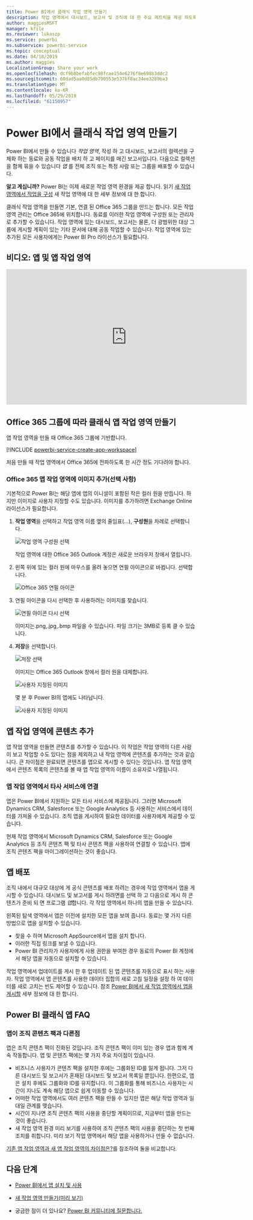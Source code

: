 ```yaml
---
title: Power BI에서 클래식 작업 영역 만들기
description: 작업 영역에서 대시보드, 보고서 및 조직에 대 한 주요 메트릭을 제공 하도록 제작 된 페이지 매긴된 보고서의 컬렉션을 만드는 방법에 알아봅니다.
author: maggiesMSFT
manager: kfile
ms.reviewer: lukaszp
ms.service: powerbi
ms.subservice: powerbi-service
ms.topic: conceptual
ms.date: 04/18/2019
ms.author: maggies
LocalizationGroup: Share your work
ms.openlocfilehash: dcf9b8befabfec98fcae154e6276f8e698b3ddc2
ms.sourcegitcommit: 60dad5aa0d85db790553e537bf8ac34ee3289ba3
ms.translationtype: MT
ms.contentlocale: ko-KR
ms.lasthandoff: 05/29/2019
ms.locfileid: "61150957"
---
```

# <a name="create-classic-workspaces-in-power-bi"></a>Power BI에서 클래식 작업 영역 만들기

Power BI에서 만들 수 있습니다 *작업 영역*, 작성 하 고 대시보드, 보고서의 컬렉션을 구체화 하는 동료와 공동 작업을 배치 하 고 페이지를 매긴 보고서입니다. 다음으로 컬렉션을 함께 묶을 수 있습니다 *앱* 를 전체 조직 또는 특정 사람 또는 그룹을 배포할 수 있습니다. 

**알고 계십니까?** Power BI는 이제 새로운 작업 영역 환경을 제공 합니다. 읽기 [새 작업 영역에서 작업을 구성](service-new-workspaces.md) 새 작업 영역에 대 한 세부 정보에 대 한 합니다. 

클래식 작업 영역을 만들면 기본, 연결 된 Office 365 그룹을 만드는 합니다. 모든 작업 영역 관리는 Office 365에 위치합니다. 동료를 이러한 작업 영역에 구성원 또는 관리자로 추가할 수 있습니다. 작업 영역에 있는 대시보드, 보고서는 물론, 더 광범위한 대상 그룹에 게시할 계획이 있는 기타 문서에 대해 공동 작업할 수 있습니다. 작업 영역에 있는 추가된 모든 사용자에게는 Power BI Pro 라이선스가 필요합니다. 

## <a name="video-apps-and-app-workspaces"></a>비디오: 앱 및 앱 작업 영역
<iframe width="640" height="360" src="https://www.youtube.com/embed/Ey5pyrr7Lk8?showinfo=0" frameborder="0" allowfullscreen></iframe>

## <a name="create-a-classic-app-workspace-based-on-an-office-365-group"></a>Office 365 그룹에 따라 클래식 앱 작업 영역 만들기

앱 작업 영역을 만들 때 Office 365 그룹에 기반합니다.

[!INCLUDE [powerbi-service-create-app-workspace](./includes/powerbi-service-create-app-workspace.md)]

처음 만들 때 작업 영역에서 Office 365에 전파하도록 한 시간 정도 기다려야 합니다. 

### <a name="add-an-image-to-your-office-365-app-workspace-optional"></a>Office 365 앱 작업 영역에 이미지 추가(선택 사항)
기본적으로 Power BI는 해당 앱에 앱의 이니셜이 포함된 작은 컬러 원을 만듭니다. 하지만 이미지로 사용자 지정할 수도 있습니다. 이미지를 추가하려면 Exchange Online 라이선스가 필요합니다.

1. **작업 영역**을 선택하고 작업 영역 이름 옆의 줄임표(...), **구성원**을 차례로 선택합니다. 
   
     ![작업 영역 구성원 선택](media/service-create-distribute-apps/power-bi-apps-workspace-members.png)
   
    작업 영역에 대한 Office 365 Outlook 계정은 새로운 브라우저 창에서 열립니다.
2. 왼쪽 위에 있는 컬러 원에 마우스를 올려 놓으면 연필 아이콘으로 바뀝니다. 선택합니다.
   
     ![Office 365 연필 아이콘](media/service-create-distribute-apps/power-bi-apps-workspace-edit-image.png)
3. 연필 아이콘을 다시 선택한 후 사용하려는 이미지를 찾습니다.
   
     ![연필 아이콘 다시 선택](media/service-create-distribute-apps/power-bi-apps-workspace-edit-group.png)

     이미지는.png,.jpg,.bmp 파일을 수 있습니다. 파일 크기는 3MB로 등록 클 수 있습니다. 

4. **저장**을 선택합니다.
   
     ![저장 선택](media/service-create-distribute-apps/power-bi-apps-workspace-save-image.png)
   
    이미지는 Office 365 Outlook 창에서 컬러 원을 대체합니다. 
   
     ![사용자 지정된 이미지](media/service-create-distribute-apps/power-bi-apps-workspace-image-in-office-365.png)
   
    몇 분 후 Power BI의 앱에도 나타납니다.
   
     ![사용자 지정된 이미지](media/service-create-distribute-apps/power-bi-apps-image.png)

## <a name="add-content-to-your-app-workspace"></a>앱 작업 영역에 콘텐츠 추가

앱 작업 영역을 만들면 콘텐츠를 추가할 수 있습니다. 이 작업은 작업 영역의 다른 사람이 보고 작업할 수도 있다는 점을 제외하고 내 작업 영역에 콘텐츠를 추가하는 것과 같습니다. 큰 차이점은 완료되면 콘텐츠를 앱으로 게시할 수 있다는 것입니다. 앱 작업 영역에서 콘텐츠 목록의 콘텐츠를 볼 때 앱 작업 영역의 이름이 소유자로 나열됩니다.

### <a name="connect-to-third-party-services-in-app-workspaces"></a>앱 작업 영역에서 타사 서비스에 연결

앱은 Power BI에서 지원하는 모든 타사 서비스에 제공됩니다. 그러면 Microsoft Dynamics CRM, Salesforce 또는 Google Analytics 등 사용하는 서비스에서 데이터를 가져올 수 있습니다. 조직 앱을 게시하여 필요한 데이터를 사용자에게 제공할 수 있습니다.

현재 작업 영역에서 Microsoft Dynamics CRM, Salesforce 또는 Google Analytics 등 조직 콘텐츠 팩 및 타사 콘텐츠 팩을 사용하여 연결할 수 있습니다. 앱에 조직 콘텐츠 팩을 마이그레이션하는 것이 좋습니다.

## <a name="distribute-an-app"></a>앱 배포

조직 내에서 대규모 대상에 게 공식 콘텐츠를 배포 하려는 경우에 작업 영역에서 앱을 게시할 수 있습니다.  대시보드 및 보고서를 게시 하려면를 선택 하 고 다음으로 게시 하 콘텐츠가 준비 되 면 프로그램 *앱*합니다. 각 작업 영역에서 하나의 앱을 만들 수 있습니다.

왼쪽된 탐색 영역에서 앱은 이전에 설치한 모든 앱을 보여 줍니다. 동료는 몇 가지 다른 방법으로 앱을 설치할 수 있습니다. 
- 찾을 수 하며 Microsoft AppSource에서 앱을 설치 합니다.
- 이러한 직접 링크를 보낼 수 있습니다. 
- Power BI 관리자가 사용자에게 사용 권한을 부여한 경우 동료의 Power BI 계정에서 해당 앱을 자동으로 설치할 수 있습니다. 

작업 영역에서 업데이트를 게시 한 후 업데이트 된 앱 콘텐츠를 자동으로 표시 하는 사용자. 작업 영역에서 앱 콘텐츠를 사용한 데이터 집합의 새로 고침 일정을 설정 하 여 데이터를 새로 고치는 빈도 제어할 수 있습니다. 참조 [Power BI에서 새 작업 영역에서 앱을 게시할](service-create-distribute-apps.md) 세부 정보에 대 한 합니다.

## <a name="power-bi-classic-apps-faq"></a>Power BI 클래식 앱 FAQ

### <a name="how-are-apps-different-from-organizational-content-packs"></a>앱이 조직 콘텐츠 팩과 다른점
앱은 조직 콘텐츠 팩이 진화된 것입니다. 조직 콘텐츠 팩이 이미 있는 경우 앱과 함께 계속 작동합니다. 앱 및 콘텐츠 팩에는 몇 가지 주요 차이점이 있습니다. 

* 비즈니스 사용자가 콘텐츠 팩을 설치한 후에는 그룹화된 ID를 잃게 됩니다. 그저 다른 대시보드 및 보고서가 혼재된 대시보드 및 보고서 목록일 뿐입니다. 한편으로, 앱은 설치 후에도 그룹화와 ID를 유지합니다. 이 그룹화를 통해 비즈니스 사용자는 시간이 지나도 계속 해당 앱으로 쉽게 이동할 수 있습니다.
* 어떠한 작업 영역에서도 여러 콘텐츠 팩을 만들 수 있지만 앱은 해당 작업 영역과 일대일 관계를 맺습니다. 
* 시간이 지나면 조직 콘텐츠 팩의 사용을 중단할 계획이므로, 지금부터 앱을 만드는 것이 좋습니다.  
* 새 작업 영역 환경 미리 보기를 사용하여 조직 콘텐츠 팩의 사용을 중단하는 첫 번째 조치를 취합니다. 미리 보기 작업 영역에서 해당 앱을 사용하거나 만들 수 없습니다.

[기존 앱 작업 영역과 새 앱 작업 영역의 차이점은?](service-new-workspaces.md#how-are-the-new-workspaces-different-from-current-workspaces)를 참조하여 둘을 비교합니다. 

## <a name="next-steps"></a>다음 단계
* [Power BI에서 앱 설치 및 사용](service-create-distribute-apps.md)
- [새 작업 영역 만들기(미리 보기)](service-create-the-new-workspaces.md)
* 궁금한 점이 더 있나요? [Power BI 커뮤니티에 질문합니다.](http://community.powerbi.com/)
